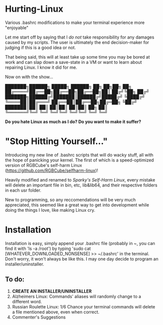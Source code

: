 # Hurting-Linux
Various .bashrc modifications to make your terminal experience more "enjoyable"

Let me start off by saying that I *do not* take responsibility for any damages caused by my scripts. The user is ultimately the end decision-maker for judging if this is a good idea or not. 

That being said, this will at least take up some time you may be bored at work and can slap down a save-state in a VM or want to learn about repairing Linux. I know it did for me.

Now on with the show...


███████╗██████╗  █████╗ ██████╗ ██╗  ██╗██╗   ██╗
██╔════╝██╔══██╗██╔══██╗██╔══██╗██║ ██╔╝╚██╗ ██╔╝
███████╗██████╔╝███████║██████╔╝█████╔╝  ╚████╔╝ 
╚════██║██╔═══╝ ██╔══██║██╔══██╗██╔═██╗   ╚██╔╝  
███████║██║     ██║  ██║██║  ██║██║  ██╗   ██║   
╚══════╝╚═╝     ╚═╝  ╚═╝╚═╝  ╚═╝╚═╝  ╚═╝   ╚═╝   



**Do you hate Linux as much as I do? Do you want to make it suffer?**

# "Stop Hitting Yourself..."

Introducing my new line of .bashrc scripts that will do wacky stuff, all with the hope of panicking your kernel. The first of which is a speed-optimized version of RGBCube's self-harm Linux (https://github.com/RGBCube/selfharm-linux)!

Heavily modified and renamed to *Sparky's Self-Harm Linux*, every mistake will delete an important file in bin, etc, lib&lib64, and their respective folders in each usr folder.

New to programming, so any reccomendations will be very much appreciated, this seemed like a great way to get into development while doing the things I love, like making Linux cry.


# Installation

Installation is easy, simply append your .bashrc file (probably in ~, you can find it with 'ls -a /root') by typing 'sudo cat [WHATEVER_DOWNLOADED_NONSENSE] >>  ~/.bashrc' in the terminal. Don't worry, it won't always be like this. I may one day decide to program an installer/uninstaller.



## To do:
1. **CREATE AN INSTALLER/UNINSTALLER**
2. Alzheimers Linux: Commands' aliases will randomly change to a different word.
3. Russian Roulette Linux: 1/6 Chance your terminal commands will delete a file mentioned above, even when correct.
4. Commenter's Suggestions
